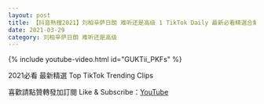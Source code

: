```yaml
---
layout: post
title: 【抖音熱搜2021】刘柏辛萨日朗 难听还是高级 1 TikTok Daily 最新必看精選合集2021 03 29
date: 2021-03-29
category: 刘柏辛萨日朗 难听还是高级
---
```


{% include youtube-video.html id="GUKTii_PKFs" %}

2021必看 最新精選 Top TikTok Trending Clips

喜歡請點贊轉發加訂閱 Like & Subscribe：[YouTube](https://www.youtube.com/channel/UCAoR7VcanIPd04uEq_GIylA/videos)

